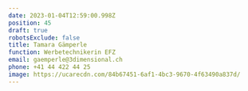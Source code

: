 ```yaml
---
date: 2023-01-04T12:59:00.998Z
position: 45
draft: true
robotsExclude: false
title: Tamara Gämperle
function: Werbetechnikerin EFZ
email: gaemperle@3dimensional.ch
phone: +41 44 422 44 25
image: https://ucarecdn.com/84b67451-6af1-4bc3-9670-4f63490a837d/
---
```

